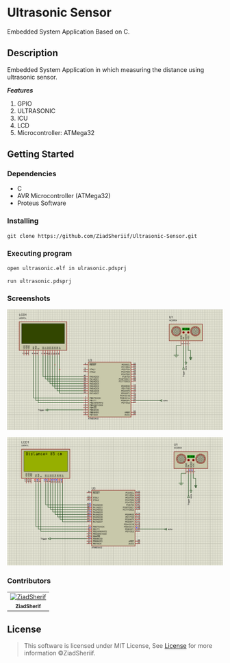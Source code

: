# Ultrasonic Sensor

Embedded System Application Based on C.

## Description

 Embedded System Application in which measuring the distance using ultrasonic sensor.

 ***Features***

1. GPIO  
2. ULTRASONIC
3. ICU
4. LCD
5. Microcontroller: ATMega32

## Getting Started

### Dependencies

* C
* AVR Microcontroller (ATMega32)
* Proteus Software 

### Installing

```
git clone https://github.com/ZiadSheriif/Ultrasonic-Sensor.git 
```
### Executing program

```
open ultrasonic.elf in ulrasonic.pdsprj
```
```
run ultrasonic.pdsprj
```

### Screenshots

![main](media/ultra.png)

![alt](media/run.png)

<!-- #### Demo Video -->
<!-- ![demo](media/CF.gif) -->

### Contributors

<table>
<tr>
<td align="center">
<a href="https://github.com/ZiadSheriif" target="_black">
<img src="https://avatars.githubusercontent.com/u/78238570?s=400&u=1f78e959d28bd83d089c054631369723f9309b20&v=4" width="150px;" alt="ZiadSherif"/><br /><sub><b>ZiadSherif</b></sub></a><br />
</td>
</tr>
 </table>

## License <a name="license"></a>

> This software is licensed under MIT License,
> See [License](https://github.com/ZiadSheriif/Ultrasonic-Sensor/blob/master/license) for more information ©ZiadSheriif.

